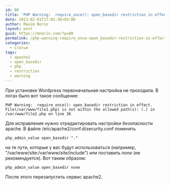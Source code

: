 ```yaml
---
id: 80
title: 'PHP Warning:  require_once(): open_basedir restriction in effect.'
date: 2013-02-01T17:01:36+03:00
author: Maxim Norin
layout: post
guid: https://mnorin.com/?p=80
permalink: /php-warning-require_once-open_basedir-restriction-in-effect.html
categories:
  - Статьи
tags:
  - apache2
  - open_basedir
  - php
  - restriction
  - warning
---
```

При установке Wordpress первоначальная настройка не проходила. В логах было вот такое сообщение:
```
PHP Warning:  require_once(): open_basedir restriction in effect. File(/var/www/file1.php) is not within the allowed path(s): (.) in /var/www/file2.php on line 36
```
Для исправления нужно отредактировать настройки безопасности apache. В файле /etc/apache2/conf.d/security.conf поменять
```
php_admin_value open_basedir "."
```
на те пути, которые у вас будут использоваться (например, "/var/www/site:/var/www/site/include") или поставить <em>none</em> (не рекомендуется).
Вот таким образом:
```
php_admin_value open_basedir none
```
После этого перезапустить сервис apache2.
